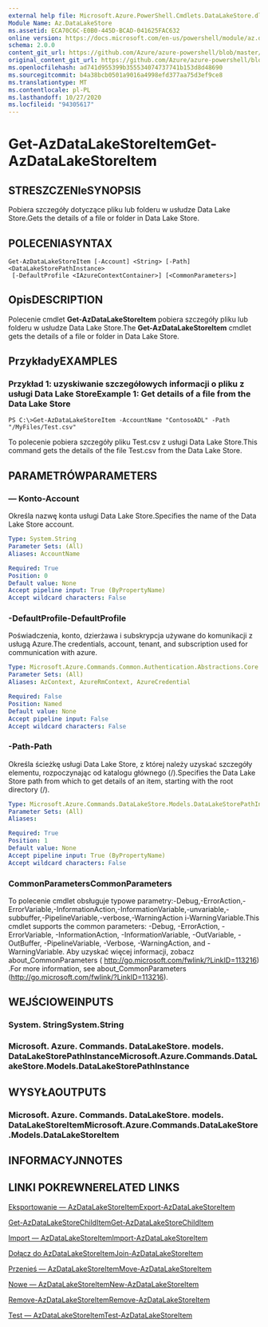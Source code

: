 ```yaml
---
external help file: Microsoft.Azure.PowerShell.Cmdlets.DataLakeStore.dll-Help.xml
Module Name: Az.DataLakeStore
ms.assetid: ECA70C6C-E0B0-445D-BCAD-041625FAC632
online version: https://docs.microsoft.com/en-us/powershell/module/az.datalakestore/get-azdatalakestoreitem
schema: 2.0.0
content_git_url: https://github.com/Azure/azure-powershell/blob/master/src/DataLakeStore/DataLakeStore/help/Get-AzDataLakeStoreItem.md
original_content_git_url: https://github.com/Azure/azure-powershell/blob/master/src/DataLakeStore/DataLakeStore/help/Get-AzDataLakeStoreItem.md
ms.openlocfilehash: ad741d955399b355534074737741b153d8d48690
ms.sourcegitcommit: b4a38bcb0501a9016a4998efd377aa75d3ef9ce8
ms.translationtype: MT
ms.contentlocale: pl-PL
ms.lasthandoff: 10/27/2020
ms.locfileid: "94305617"
---
```

# <span data-ttu-id="923ba-101">Get-AzDataLakeStoreItem</span><span class="sxs-lookup"><span data-stu-id="923ba-101">Get-AzDataLakeStoreItem</span></span>

## <span data-ttu-id="923ba-102">STRESZCZENIe</span><span class="sxs-lookup"><span data-stu-id="923ba-102">SYNOPSIS</span></span>
<span data-ttu-id="923ba-103">Pobiera szczegóły dotyczące pliku lub folderu w usłudze Data Lake Store.</span><span class="sxs-lookup"><span data-stu-id="923ba-103">Gets the details of a file or folder in Data Lake Store.</span></span>

## <span data-ttu-id="923ba-104">POLECENIA</span><span class="sxs-lookup"><span data-stu-id="923ba-104">SYNTAX</span></span>

```
Get-AzDataLakeStoreItem [-Account] <String> [-Path] <DataLakeStorePathInstance>
 [-DefaultProfile <IAzureContextContainer>] [<CommonParameters>]
```

## <span data-ttu-id="923ba-105">Opis</span><span class="sxs-lookup"><span data-stu-id="923ba-105">DESCRIPTION</span></span>
<span data-ttu-id="923ba-106">Polecenie cmdlet **Get-AzDataLakeStoreItem** pobiera szczegóły pliku lub folderu w usłudze Data Lake Store.</span><span class="sxs-lookup"><span data-stu-id="923ba-106">The **Get-AzDataLakeStoreItem** cmdlet gets the details of a file or folder in Data Lake Store.</span></span>

## <span data-ttu-id="923ba-107">Przykłady</span><span class="sxs-lookup"><span data-stu-id="923ba-107">EXAMPLES</span></span>

### <span data-ttu-id="923ba-108">Przykład 1: uzyskiwanie szczegółowych informacji o pliku z usługi Data Lake Store</span><span class="sxs-lookup"><span data-stu-id="923ba-108">Example 1: Get details of a file from the Data Lake Store</span></span>
```
PS C:\>Get-AzDataLakeStoreItem -AccountName "ContosoADL" -Path "/MyFiles/Test.csv"
```

<span data-ttu-id="923ba-109">To polecenie pobiera szczegóły pliku Test.csv z usługi Data Lake Store.</span><span class="sxs-lookup"><span data-stu-id="923ba-109">This command gets the details of the file Test.csv from the Data Lake Store.</span></span>

## <span data-ttu-id="923ba-110">PARAMETRÓW</span><span class="sxs-lookup"><span data-stu-id="923ba-110">PARAMETERS</span></span>

### <span data-ttu-id="923ba-111">— Konto</span><span class="sxs-lookup"><span data-stu-id="923ba-111">-Account</span></span>
<span data-ttu-id="923ba-112">Określa nazwę konta usługi Data Lake Store.</span><span class="sxs-lookup"><span data-stu-id="923ba-112">Specifies the name of the Data Lake Store account.</span></span>

```yaml
Type: System.String
Parameter Sets: (All)
Aliases: AccountName

Required: True
Position: 0
Default value: None
Accept pipeline input: True (ByPropertyName)
Accept wildcard characters: False
```

### <span data-ttu-id="923ba-113">-DefaultProfile</span><span class="sxs-lookup"><span data-stu-id="923ba-113">-DefaultProfile</span></span>
<span data-ttu-id="923ba-114">Poświadczenia, konto, dzierżawa i subskrypcja używane do komunikacji z usługą Azure.</span><span class="sxs-lookup"><span data-stu-id="923ba-114">The credentials, account, tenant, and subscription used for communication with azure.</span></span>

```yaml
Type: Microsoft.Azure.Commands.Common.Authentication.Abstractions.Core.IAzureContextContainer
Parameter Sets: (All)
Aliases: AzContext, AzureRmContext, AzureCredential

Required: False
Position: Named
Default value: None
Accept pipeline input: False
Accept wildcard characters: False
```

### <span data-ttu-id="923ba-115">-Path</span><span class="sxs-lookup"><span data-stu-id="923ba-115">-Path</span></span>
<span data-ttu-id="923ba-116">Określa ścieżkę usługi Data Lake Store, z której należy uzyskać szczegóły elementu, rozpoczynając od katalogu głównego (/).</span><span class="sxs-lookup"><span data-stu-id="923ba-116">Specifies the Data Lake Store path from which to get details of an item, starting with the root directory (/).</span></span>

```yaml
Type: Microsoft.Azure.Commands.DataLakeStore.Models.DataLakeStorePathInstance
Parameter Sets: (All)
Aliases:

Required: True
Position: 1
Default value: None
Accept pipeline input: True (ByPropertyName)
Accept wildcard characters: False
```

### <span data-ttu-id="923ba-117">CommonParameters</span><span class="sxs-lookup"><span data-stu-id="923ba-117">CommonParameters</span></span>
<span data-ttu-id="923ba-118">To polecenie cmdlet obsługuje typowe parametry:-Debug,-ErrorAction,-ErrorVariable,-InformationAction,-InformationVariable,-unvariable,-subbuffer,-PipelineVariable,-verbose,-WarningAction i-WarningVariable.</span><span class="sxs-lookup"><span data-stu-id="923ba-118">This cmdlet supports the common parameters: -Debug, -ErrorAction, -ErrorVariable, -InformationAction, -InformationVariable, -OutVariable, -OutBuffer, -PipelineVariable, -Verbose, -WarningAction, and -WarningVariable.</span></span> <span data-ttu-id="923ba-119">Aby uzyskać więcej informacji, zobacz about_CommonParameters ( http://go.microsoft.com/fwlink/?LinkID=113216) .</span><span class="sxs-lookup"><span data-stu-id="923ba-119">For more information, see about_CommonParameters (http://go.microsoft.com/fwlink/?LinkID=113216).</span></span>

## <span data-ttu-id="923ba-120">WEJŚCIOWE</span><span class="sxs-lookup"><span data-stu-id="923ba-120">INPUTS</span></span>

### <span data-ttu-id="923ba-121">System. String</span><span class="sxs-lookup"><span data-stu-id="923ba-121">System.String</span></span>

### <span data-ttu-id="923ba-122">Microsoft. Azure. Commands. DataLakeStore. models. DataLakeStorePathInstance</span><span class="sxs-lookup"><span data-stu-id="923ba-122">Microsoft.Azure.Commands.DataLakeStore.Models.DataLakeStorePathInstance</span></span>

## <span data-ttu-id="923ba-123">WYSYŁA</span><span class="sxs-lookup"><span data-stu-id="923ba-123">OUTPUTS</span></span>

### <span data-ttu-id="923ba-124">Microsoft. Azure. Commands. DataLakeStore. models. DataLakeStoreItem</span><span class="sxs-lookup"><span data-stu-id="923ba-124">Microsoft.Azure.Commands.DataLakeStore.Models.DataLakeStoreItem</span></span>

## <span data-ttu-id="923ba-125">INFORMACYJN</span><span class="sxs-lookup"><span data-stu-id="923ba-125">NOTES</span></span>

## <span data-ttu-id="923ba-126">LINKI POKREWNE</span><span class="sxs-lookup"><span data-stu-id="923ba-126">RELATED LINKS</span></span>

[<span data-ttu-id="923ba-127">Eksportowanie — AzDataLakeStoreItem</span><span class="sxs-lookup"><span data-stu-id="923ba-127">Export-AzDataLakeStoreItem</span></span>](./Export-AzDataLakeStoreItem.md)

[<span data-ttu-id="923ba-128">Get-AzDataLakeStoreChildItem</span><span class="sxs-lookup"><span data-stu-id="923ba-128">Get-AzDataLakeStoreChildItem</span></span>](./Get-AzDataLakeStoreChildItem.md)

[<span data-ttu-id="923ba-129">Import — AzDataLakeStoreItem</span><span class="sxs-lookup"><span data-stu-id="923ba-129">Import-AzDataLakeStoreItem</span></span>](./Import-AzDataLakeStoreItem.md)

[<span data-ttu-id="923ba-130">Dołącz do AzDataLakeStoreItem</span><span class="sxs-lookup"><span data-stu-id="923ba-130">Join-AzDataLakeStoreItem</span></span>](./Join-AzDataLakeStoreItem.md)

[<span data-ttu-id="923ba-131">Przenieś — AzDataLakeStoreItem</span><span class="sxs-lookup"><span data-stu-id="923ba-131">Move-AzDataLakeStoreItem</span></span>](./Move-AzDataLakeStoreItem.md)

[<span data-ttu-id="923ba-132">Nowe — AzDataLakeStoreItem</span><span class="sxs-lookup"><span data-stu-id="923ba-132">New-AzDataLakeStoreItem</span></span>](./New-AzDataLakeStoreItem.md)

[<span data-ttu-id="923ba-133">Remove-AzDataLakeStoreItem</span><span class="sxs-lookup"><span data-stu-id="923ba-133">Remove-AzDataLakeStoreItem</span></span>](./Remove-AzDataLakeStoreItem.md)

[<span data-ttu-id="923ba-134">Test — AzDataLakeStoreItem</span><span class="sxs-lookup"><span data-stu-id="923ba-134">Test-AzDataLakeStoreItem</span></span>](./Test-AzDataLakeStoreItem.md)


